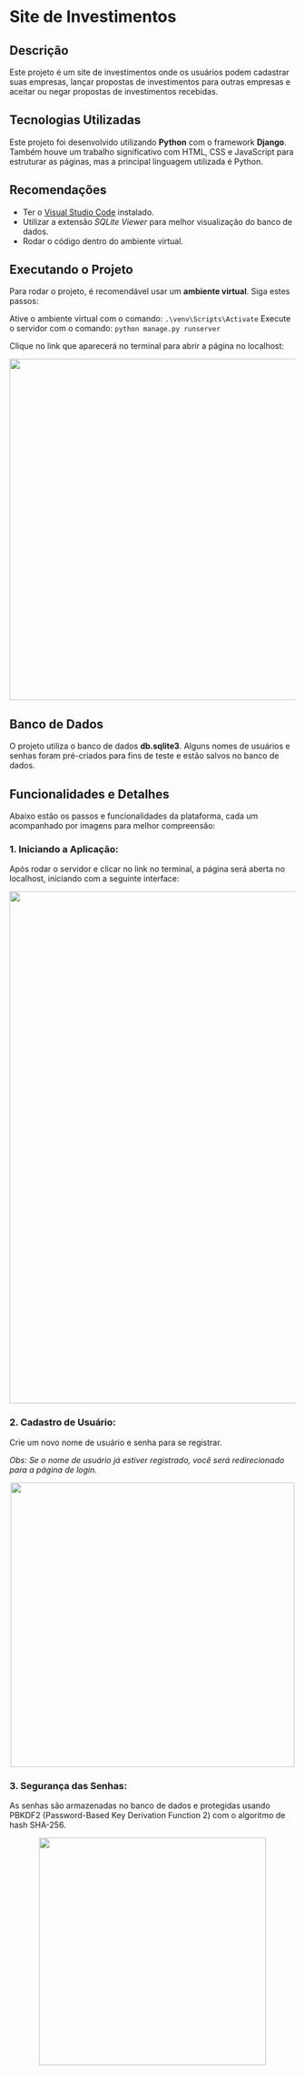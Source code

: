 # Site de Investimentos
## Descrição
Este projeto é um site de investimentos onde os usuários podem cadastrar suas empresas, lançar propostas de investimentos para outras empresas e aceitar ou negar propostas de investimentos recebidas. 

## Tecnologias Utilizadas
Este projeto foi desenvolvido utilizando **Python** com o framework **Django**. Também houve um trabalho significativo com HTML, CSS e JavaScript para estruturar as páginas, mas a principal linguagem utilizada é Python.

## Recomendações 
- Ter o <a href="https://code.visualstudio.com">Visual Studio Code</a> instalado.  
- Utilizar a extensão *SQLite Viewer* para melhor visualização do banco de dados.
- Rodar o código dentro do ambiente virtual.

## Executando o Projeto
Para rodar o projeto, é recomendável usar um **ambiente virtual**. Siga estes passos:

Ative o ambiente virtual com o comando: `.\venv\Scripts\Activate`
Execute o servidor com o comando: `python manage.py runserver`

Clique no link que aparecerá no terminal para abrir a página no localhost:

<p align="center">
<img src="https://github.com/user-attachments/assets/5d8439aa-e409-4fcb-8664-279a2797f0d9" alt="" width="600">
</p>

## Banco de Dados
O projeto utiliza o banco de dados **db.sqlite3**. Alguns nomes de usuários e senhas foram pré-criados para fins de teste e estão salvos no banco de dados.

## Funcionalidades e Detalhes
Abaixo estão os passos e funcionalidades da plataforma, cada um acompanhado por imagens para melhor compreensão:

### 1. **Iniciando a Aplicação:**
Após rodar o servidor e clicar no link no terminal, a página será aberta no localhost, iniciando com a seguinte interface:
<p align="center">
<img src="https://github.com/user-attachments/assets/30544573-3857-4c01-8a92-1d05ddd4cb04" alt="" width="900">
</p>

### 2. **Cadastro de Usuário:**
Crie um novo nome de usuário e senha para se registrar.

*Obs: Se o nome de usuário já estiver registrado, você será redirecionado para a página de login.*

<p align="center">
<img src="https://github.com/user-attachments/assets/63e0041e-c9c4-48a9-a545-c8d12d2a99e1" alt="" width="500">
</p>

### 3. **Segurança das Senhas:**
As senhas são armazenadas no banco de dados e protegidas usando PBKDF2 (Password-Based Key Derivation Function 2) com o algoritmo de hash SHA-256.

<p align="center">
<img src="https://github.com/LeRodrigues2005/StudyAsync/assets/97632543/d44a1c56-f527-4647-91e0-0c28f32590e3" alt="" width="400">
</p>

